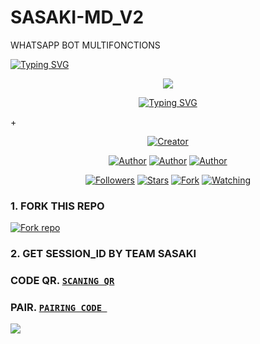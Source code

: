 # SASAKI-MD_V2

WHATSAPP BOT MULTIFONCTIONS 

<a href="https://git.io/typing-svg"><img src="https://readme-typing-svg.demolab.com?font=Black+Ops+One&size=50&pause=1000&color=1BAFBAFF&center=true&width=910&height=100&lines= THANKS FOR CHOOSING +SASAKI-MD_V2;MULTI+DEVICE+WHATSAPP+BOT;CREATED+BY+TEAM+SASAKI" alt="Typing SVG" /></a>
  </p>
  
<p align="center"> 
<up A simple WhatsApp User Bot Coded By Akashi and Arthur </u>
</p>
<p align="center">
<img src="https://telegra.ph/file/8aff6928045c1fddb8800.jpg"/>       
<p align="center">
  <a href="https://git.io/typing-svg"><img src="https://readme-typing-svg.demolab.com?font=EB+Garamond&weight=800&size=30&duration=5000&pause=1000&random=false&width=500&lines=+•__I'M+SASAKI-MD_V2__•;MULTI-DEVICE+WHATSAPP+BOT;DEVELOPED+BY+AKASHI SASAKI+AND+ARTHUR SASAKI."                               alt="Typing SVG" /></a>
</p> +
<p align="center">
<a href="#"><img title="Creator" src="https://img.shields.io/badge/Creator-TEAM_SASAKI-red.svg?style=for-the-badge&logo=github"></a>
</a>
</p>
<p align="center">
<a href="https://github.com/Alp24ni"><img title="Author" src="https://img.shields.io/badge/TEAM_SASAKI-black?style=for-the-badge&logo=Github"></a> <a href="https://chat.whatsapp.com/IdB2EfQiNlKBekQrigN9m9"><img title="Author" src="https://img.shields.io/badge/CHANNEL-black?style=for-the-badge&logo=whatsapp"></a> <a href="https://wa.me/221768649590"><img title="Author" src="https://img.shields.io/badge/CHAT US-black?style=for-the-badge&logo=whatsapp">
<p/>
<p align="center">
<a href="https://github.com/Alp24ni?tab=followers"><img title="Followers" src="https://img.shields.io/github/followers/Alp24ni?label=Followers&style=social"></a>
<a href="https://github.com/Alp24ni/SASAKI-MD_V2/stargazers"><img title="Stars" src="https://img.shields.io/github/stars/Alp24ni/SASAKI-MD_V2?&style=social"></a>
<a href="https://github.com/Alp24ni/SASAKI-MD_V2"><img title="Fork" src="https://img.shields.io/github/forks/Alp24ni/SASAKI-MD_V2?style=social"></a>
<a href="https://github.com/Alp24ni/SASAKI-MD_V2/watchers"><img title="Watching" src="https://img.shields.io/github/watchers/Alp24ni/SASAKI-MD_V2?label=Watching&style=social"></a>
</p>
   
### 1. FORK THIS REPO

<a href='https://github.com/Alp24ni/SASAKI-MD_V2/fork' target="_blank"><img alt='Fork repo' src='https://img.shields.io/badge/Fork This Repo-blue?style=for-the-badge&logo=git&logoColor=white'/></a>
<p align="center">

### 2. GET SESSION_ID BY TEAM SASAKI

### CODE QR.  [`SCANING QR`](https://scan-flash-md-ik5n.onrender.com) 

### PAIR.  [`PAIRING CODE `](https://the-flash-md-sessions.onrender.com/pair)

<a><img src='https://i.imgur.com/LyHic3i.gif'/></a>
